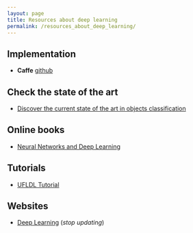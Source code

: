 ```yaml
---
layout: page
title: Resources about deep learning
permalink: /resources_about_deep_learning/
---
```


## Implementation
* **Caffe**
[github](https://github.com/BVLC/caffe)

## Check the state of the art
* [Discover the current state of the art in objects classification](http://rodrigob.github.io/are_we_there_yet/build/classification_datasets_results.html)

## Online books
* [Neural Networks and Deep Learning](http://neuralnetworksanddeeplearning.com/)

## Tutorials
* [UFLDL Tutorial](http://ufldl.stanford.edu/tutorial/)

## Websites
* [Deep Learning](http://deeplearning.net/)
  (*stop updating*)